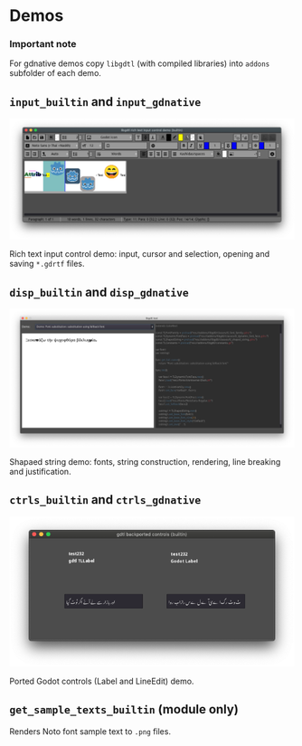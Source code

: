 # Demos

### Important note

For gdnative demos copy `libgdtl` (with compiled libraries) into `addons` subfolder of each demo.

## `input_builtin` and `input_gdnative`

![input demo screenshot](input_sshot.png)

Rich text input control demo: input, cursor and selection, opening and saving `*.gdrtf` files.

## `disp_builtin` and `disp_gdnative`

![disp demo screenshot](disp_sshot.png)

Shapaed string demo: fonts, string construction, rendering, line breaking and justification.

## `ctrls_builtin` and `ctrls_gdnative`

![ctrls demo screenshot](ctrls_sshot.png)

Ported Godot controls (Label and LineEdit) demo.

## `get_sample_texts_builtin` (module only)

Renders Noto font sample text to `.png` files.
